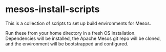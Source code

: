 # mesos-install-scripts
This is a collection of scripts to set up build environments for Mesos.

Run these from your home directory in a fresh OS installation. Dependencies will be installed, the Apache Mesos git repo will be cloned, and the environment will be bootstrapped and configured.

